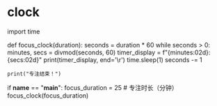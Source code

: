# clock
import time

def focus_clock(duration):
    seconds = duration * 60
    while seconds > 0:
        minutes, secs = divmod(seconds, 60)
        timer_display = f"{minutes:02d}:{secs:02d}"
        print(timer_display, end='\r')
        time.sleep(1)
        seconds -= 1

    print("专注结束！")

if __name__ == "__main__":
    focus_duration = 25  # 专注时长（分钟）
    focus_clock(focus_duration)
